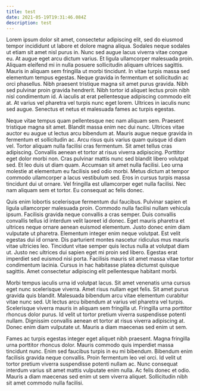 ```yaml
---
title: test
date: 2021-05-19T19:31:46.084Z
description: test
---
```

<!--StartFragment-->

Lorem ipsum dolor sit amet, consectetur adipiscing elit, sed do eiusmod tempor incididunt ut labore et dolore magna aliqua. Sodales neque sodales ut etiam sit amet nisl purus in. Nunc sed augue lacus viverra vitae congue eu. At augue eget arcu dictum varius. Et ligula ullamcorper malesuada proin. Aliquam eleifend mi in nulla posuere sollicitudin aliquam ultrices sagittis. Mauris in aliquam sem fringilla ut morbi tincidunt. In vitae turpis massa sed elementum tempus egestas. Neque gravida in fermentum et sollicitudin ac orci phasellus. Nibh praesent tristique magna sit amet purus gravida. Nibh sed pulvinar proin gravida hendrerit. Nibh tortor id aliquet lectus proin nibh nisl condimentum id. A iaculis at erat pellentesque adipiscing commodo elit at. At varius vel pharetra vel turpis nunc eget lorem. Ultrices in iaculis nunc sed augue. Senectus et netus et malesuada fames ac turpis egestas.

Neque vitae tempus quam pellentesque nec nam aliquam sem. Praesent tristique magna sit amet. Blandit massa enim nec dui nunc. Ultrices vitae auctor eu augue ut lectus arcu bibendum at. Mauris augue neque gravida in fermentum et sollicitudin ac. Arcu risus quis varius quam quisque id diam vel. Tortor aliquam nulla facilisi cras fermentum. Sit amet tellus cras adipiscing. Convallis aenean et tortor at risus viverra adipiscing. Porttitor eget dolor morbi non. Cras pulvinar mattis nunc sed blandit libero volutpat sed. Et leo duis ut diam quam. Accumsan sit amet nulla facilisi. Leo urna molestie at elementum eu facilisis sed odio morbi. Metus dictum at tempor commodo ullamcorper a lacus vestibulum sed. Eros in cursus turpis massa tincidunt dui ut ornare. Vel fringilla est ullamcorper eget nulla facilisi. Nec nam aliquam sem et tortor. Eu consequat ac felis donec.

Quis enim lobortis scelerisque fermentum dui faucibus. Pulvinar sapien et ligula ullamcorper malesuada proin. Commodo nulla facilisi nullam vehicula ipsum. Facilisis gravida neque convallis a cras semper. Duis convallis convallis tellus id interdum velit laoreet id donec. Eget mauris pharetra et ultrices neque ornare aenean euismod elementum. Justo donec enim diam vulputate ut pharetra. Elementum integer enim neque volutpat. Est velit egestas dui id ornare. Dis parturient montes nascetur ridiculus mus mauris vitae ultricies leo. Tincidunt vitae semper quis lectus nulla at volutpat diam ut. Justo nec ultrices dui sapien eget mi proin sed libero. Egestas erat imperdiet sed euismod nisi porta. Facilisis mauris sit amet massa vitae tortor condimentum lacinia. Cursus in hac habitasse platea dictumst quisque sagittis. Amet consectetur adipiscing elit pellentesque habitant morbi.

Morbi tempus iaculis urna id volutpat lacus. Sit amet venenatis urna cursus eget nunc scelerisque viverra. Amet risus nullam eget felis. Sit amet purus gravida quis blandit. Malesuada bibendum arcu vitae elementum curabitur vitae nunc sed. Ut lectus arcu bibendum at varius vel pharetra vel turpis. Scelerisque viverra mauris in aliquam sem fringilla ut. Fringilla urna porttitor rhoncus dolor purus. Id velit ut tortor pretium viverra suspendisse potenti nullam. Dignissim convallis aenean et tortor at risus viverra adipiscing at. Donec enim diam vulputate ut. Mauris a diam maecenas sed enim ut sem.

Fames ac turpis egestas integer eget aliquet nibh praesent. Magna fringilla urna porttitor rhoncus dolor. Mauris commodo quis imperdiet massa tincidunt nunc. Enim sed faucibus turpis in eu mi bibendum. Bibendum enim facilisis gravida neque convallis. Proin fermentum leo vel orci. Id velit ut tortor pretium viverra suspendisse potenti nullam ac. Nunc consequat interdum varius sit amet mattis vulputate enim nulla. Ac felis donec et odio. Mauris a diam maecenas sed enim ut sem viverra aliquet. Sollicitudin nibh sit amet commodo nulla facilisi.

<!--EndFragment-->